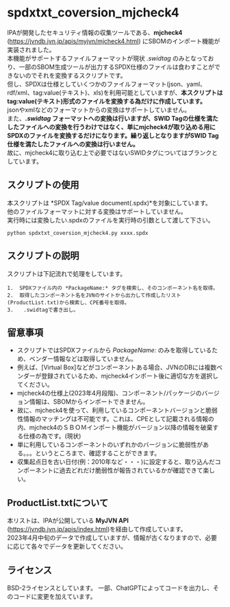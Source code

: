 # spdxtxt_coversion_mjcheck4

IPAが開発したセキュリティ情報の収集ツールである、**mjcheck4** (<https://jvndb.jvn.jp/apis/myjvn/mjcheck4.html>) にSBOMのインポート機能が実装されました。  
本機能がサポートするファイルフォーマットが現状 *.swidtag* のみとなっており、一部のSBOM生成ツールが出力するSPDX仕様のファイルは食わすことができないのでそれを変換するスクリプトです。  
但し、SPDXは仕様としていくつかのファイルフォーマット(json、yaml、rdf/xml、tag:value(テキスト)、xls)を利用可能としていますが、**本スクリプトはtag:value(テキスト)形式のファイルを変換する為だけに作成しています。**  
jsonやxmlなどのフォーマットからの変換はサポートしていません。  
また、***.swidtag* フォーマットへの変換は行いますが、SWID Tagの仕様を満たしたファイルへの変換を行うわけではなく、単にmjcheck4が取り込める用にSPDXのファイルを変換するだけになります。繰り返しとなりますがSWID Tag仕様を満たしたファイルへの変換は行いません。**  
故に、mjcheck4に取り込む上で必要ではないSWIDタグについてはブランクとしています。

## スクリプトの使用

本スクリプトは *SPDX Tag/value document(.spdx)*を対象にしています。  
他のファイルフォーマットに対する変換はサポートしていません。  
実行時には変換したい.spdxのファイルを実行時の引数として渡して下さい。  

```
python spdxtxt_coversion_mjcheck4.py xxxx.spdx
```

## スクリプトの説明

スクリプトは下記流れで処理をしています。

    1.  SPDXファイル内の *PackageName:* タグを検索し、そのコンポーネント名を取得。
    2.  取得したコンポーネント名をJVNのサイトから出力して作成したリスト(ProductList.txt)から検索し、CPE番号を取得。
    3.　　.swidtagで書き出し。

## 留意事項

-   スクリプトではSPDXファイルから *PackageName:* のみを取得しているため、ベンダー情報などは取得していません。
-   例えば、[Virtual Box]などがコンポーネントある場合、JVNのDBには複数ベンダーが登録されているため、mjcheck4インポート後に適切な方を選択してください。
-   mjcheck4の仕様上(2023年4月段階)、コンポーネント/パッケージのバージョン情報は、SBOMからインポートできません。
-   故に、mjcheck4を使って、利用しているコンポーネントバージョンと脆弱性情報のマッチングは不可能です。これは、CPEとして記載される情報の内、mjcheck4のＳＢＯＭインポート機能がバージョン以降の情報を破棄する仕様の為です。(現状)
-   単に利用しているコンポーネントのいずれかのバージョンに脆弱性がある。。。というところまで、確認することができます。
-   収集起点日を古い日付(例：2010年など・・・)に設定すると、取り込んだコンポーネントに過去どれだけ脆弱性が報告されているかが確認できて楽しい。

## ProductList.txtについて

本リストは、IPAが公開している **MyJVN API** (<https://jvndb.jvn.jp/apis/index.html>)を経由して作成しています。  
2023年4月中旬のデータで作成していますが、情報が古くなりますので、必要に応じて各々でデータを更新してください。

## ライセンス

BSD-2ライセンスとしています。
一部、ChatGPTによってコードを出力し、そのコードに変更を加えています。
